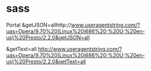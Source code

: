 # sass
Portal
&getJSON=allhttp://www.useragentstring.com/?uas=Opera/9.70%20(Linux%20i686%20;%20U;%20en-us)%20Presto/2.2.0&getJSON=all 

&getText=all http://www.useragentstring.com/?uas=Opera/9.70%20(Linux%20i686%20;%20U;%20en-us)%20Presto/2.2.0&getText=all 
